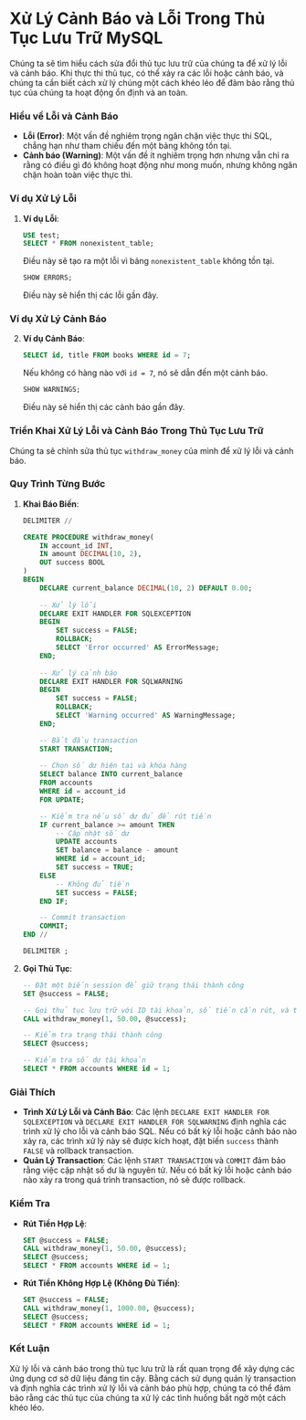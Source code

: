 # Xử Lý Cảnh Báo và Lỗi Trong Thủ Tục Lưu Trữ MySQL

Chúng ta sẽ tìm hiểu cách sửa đổi thủ tục lưu trữ của chúng ta để xử lý lỗi và cảnh báo. Khi thực thi thủ tục, có thể xảy ra các lỗi hoặc cảnh báo, và chúng ta cần biết cách xử lý chúng một cách khéo léo để đảm bảo rằng thủ tục của chúng ta hoạt động ổn định và an toàn.

### Hiểu về Lỗi và Cảnh Báo

- **Lỗi (Error)**: Một vấn đề nghiêm trọng ngăn chặn việc thực thi SQL, chẳng hạn như tham chiếu đến một bảng không tồn tại.
- **Cảnh báo (Warning)**: Một vấn đề ít nghiêm trọng hơn nhưng vẫn chỉ ra rằng có điều gì đó không hoạt động như mong muốn, nhưng không ngăn chặn hoàn toàn việc thực thi.

### Ví dụ Xử Lý Lỗi

1. **Ví dụ Lỗi**:
    ```sql
    USE test;
    SELECT * FROM nonexistent_table;
    ```
    Điều này sẽ tạo ra một lỗi vì bảng `nonexistent_table` không tồn tại.

    ```sql
    SHOW ERRORS;
    ```
    Điều này sẽ hiển thị các lỗi gần đây.

### Ví dụ Xử Lý Cảnh Báo

2. **Ví dụ Cảnh Báo**:
    ```sql
    SELECT id, title FROM books WHERE id = 7;
    ```
    Nếu không có hàng nào với `id = 7`, nó sẽ dẫn đến một cảnh báo.

    ```sql
    SHOW WARNINGS;
    ```
    Điều này sẽ hiển thị các cảnh báo gần đây.

### Triển Khai Xử Lý Lỗi và Cảnh Báo Trong Thủ Tục Lưu Trữ

Chúng ta sẽ chỉnh sửa thủ tục `withdraw_money` của mình để xử lý lỗi và cảnh báo.

### Quy Trình Từng Bước

1. **Khai Báo Biến**:
    ```sql
    DELIMITER //

    CREATE PROCEDURE withdraw_money(
        IN account_id INT, 
        IN amount DECIMAL(10, 2), 
        OUT success BOOL
    )
    BEGIN
        DECLARE current_balance DECIMAL(10, 2) DEFAULT 0.00;
        
        -- Xử lý lỗi
        DECLARE EXIT HANDLER FOR SQLEXCEPTION
        BEGIN
            SET success = FALSE;
            ROLLBACK;
            SELECT 'Error occurred' AS ErrorMessage;
        END;
        
        -- Xử lý cảnh báo
        DECLARE EXIT HANDLER FOR SQLWARNING
        BEGIN
            SET success = FALSE;
            ROLLBACK;
            SELECT 'Warning occurred' AS WarningMessage;
        END;

        -- Bắt đầu transaction
        START TRANSACTION;
        
        -- Chọn số dư hiện tại và khóa hàng
        SELECT balance INTO current_balance 
        FROM accounts 
        WHERE id = account_id 
        FOR UPDATE;

        -- Kiểm tra nếu số dư đủ để rút tiền
        IF current_balance >= amount THEN
            -- Cập nhật số dư
            UPDATE accounts 
            SET balance = balance - amount 
            WHERE id = account_id;
            SET success = TRUE;
        ELSE
            -- Không đủ tiền
            SET success = FALSE;
        END IF;

        -- Commit transaction
        COMMIT;
    END //

    DELIMITER ;
    ```

2. **Gọi Thủ Tục**:
    ```sql
    -- Đặt một biến session để giữ trạng thái thành công
    SET @success = FALSE;

    -- Gọi thủ tục lưu trữ với ID tài khoản, số tiền cần rút, và trạng thái thành công
    CALL withdraw_money(1, 50.00, @success);

    -- Kiểm tra trạng thái thành công
    SELECT @success;

    -- Kiểm tra số dư tài khoản
    SELECT * FROM accounts WHERE id = 1;
    ```

### Giải Thích

- **Trình Xử Lý Lỗi và Cảnh Báo**: Các lệnh `DECLARE EXIT HANDLER FOR SQLEXCEPTION` và `DECLARE EXIT HANDLER FOR SQLWARNING` định nghĩa các trình xử lý cho lỗi và cảnh báo SQL. Nếu có bất kỳ lỗi hoặc cảnh báo nào xảy ra, các trình xử lý này sẽ được kích hoạt, đặt biến `success` thành `FALSE` và rollback transaction.
- **Quản Lý Transaction**: Các lệnh `START TRANSACTION` và `COMMIT` đảm bảo rằng việc cập nhật số dư là nguyên tử. Nếu có bất kỳ lỗi hoặc cảnh báo nào xảy ra trong quá trình transaction, nó sẽ được rollback.

### Kiểm Tra

- **Rút Tiền Hợp Lệ**:
    ```sql
    SET @success = FALSE;
    CALL withdraw_money(1, 50.00, @success);
    SELECT @success;
    SELECT * FROM accounts WHERE id = 1;
    ```

- **Rút Tiền Không Hợp Lệ (Không Đủ Tiền)**:
    ```sql
    SET @success = FALSE;
    CALL withdraw_money(1, 1000.00, @success);
    SELECT @success;
    SELECT * FROM accounts WHERE id = 1;
    ```

### Kết Luận

Xử lý lỗi và cảnh báo trong thủ tục lưu trữ là rất quan trọng để xây dựng các ứng dụng cơ sở dữ liệu đáng tin cậy. Bằng cách sử dụng quản lý transaction và định nghĩa các trình xử lý lỗi và cảnh báo phù hợp, chúng ta có thể đảm bảo rằng các thủ tục của chúng ta xử lý các tình huống bất ngờ một cách khéo léo.
